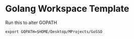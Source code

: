 # Golang Workspace Template

Run this to alter GOPATH

`export GOPATH=$HOME/Desktop/MProjects/GoSSO`

